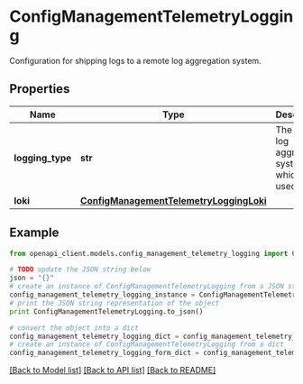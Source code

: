 # ConfigManagementTelemetryLogging

Configuration for shipping logs to a remote log aggregation system.

## Properties

Name | Type | Description | Notes
------------ | ------------- | ------------- | -------------
**logging_type** | **str** | The type of log aggregation system which is used. | [optional] 
**loki** | [**ConfigManagementTelemetryLoggingLoki**](ConfigManagementTelemetryLoggingLoki.md) |  | [optional] 

## Example

```python
from openapi_client.models.config_management_telemetry_logging import ConfigManagementTelemetryLogging

# TODO update the JSON string below
json = "{}"
# create an instance of ConfigManagementTelemetryLogging from a JSON string
config_management_telemetry_logging_instance = ConfigManagementTelemetryLogging.from_json(json)
# print the JSON string representation of the object
print ConfigManagementTelemetryLogging.to_json()

# convert the object into a dict
config_management_telemetry_logging_dict = config_management_telemetry_logging_instance.to_dict()
# create an instance of ConfigManagementTelemetryLogging from a dict
config_management_telemetry_logging_form_dict = config_management_telemetry_logging.from_dict(config_management_telemetry_logging_dict)
```
[[Back to Model list]](../README.md#documentation-for-models) [[Back to API list]](../README.md#documentation-for-api-endpoints) [[Back to README]](../README.md)


